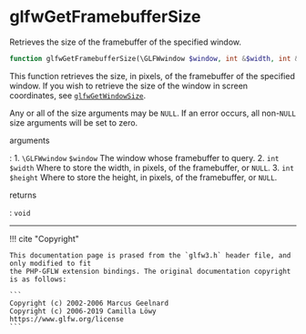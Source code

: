 # glfwGetFramebufferSize
Retrieves the size of the framebuffer of the specified window.

```php
function glfwGetFramebufferSize(\GLFWwindow $window, int &$width, int &$height) : void
```

This function retrieves the size, in pixels, of the framebuffer of the
specified window. If you wish to retrieve the size of the window in screen
coordinates, see [`glfwGetWindowSize`](/API/GLFW/glfwGetWindowSize.html).

Any or all of the size arguments may be `NULL`. If an error occurs, all
non-`NULL` size arguments will be set to zero.

arguments

:    1. `\GLFWwindow` `$window` The window whose framebuffer to query.
    2. `int` `$width` Where to store the width, in pixels, of the framebuffer,
    or `NULL`.
    3. `int` `$height` Where to store the height, in pixels, of the framebuffer,
    or `NULL`.

returns

:    `void` 

---
     

!!! cite "Copyright"

    This documentation page is prased from the `glfw3.h` header file, and only modified to fit 
    the PHP-GFLW extension bindings. The original documentation copyright is as follows:

    ```
    Copyright (c) 2002-2006 Marcus Geelnard
    Copyright (c) 2006-2019 Camilla Löwy
    https://www.glfw.org/license
    ```